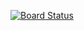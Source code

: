 [![Board Status](https://dev.azure.com/learningdevopsfordelivery/abbbca81-b4c6-48cb-af49-4184585c6ff0/7fa64d25-e701-4454-b62a-36d236b5a17b/_apis/work/boardbadge/60779d55-d3b9-4a66-b527-2bb961479e40)](https://dev.azure.com/learningdevopsfordelivery/abbbca81-b4c6-48cb-af49-4184585c6ff0/_boards/board/t/7fa64d25-e701-4454-b62a-36d236b5a17b/Microsoft.RequirementCategory)